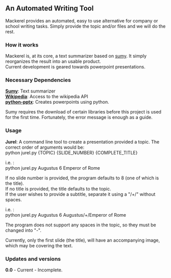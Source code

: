 ## An Automated Writing Tool

Mackerel provides an automated, easy to use alternative for company or school
writing tasks. Simply provide the topic and/or files and we will do the rest.


### How it works
Mackerel is, at its core, a text summarizer based on [sumy](https://github.com/miso-belica/sumy).
It simply reorganizes the result into an usable product.  
Current development is geared towards powerpoint presentations.


### Necessary Dependencies
[**Sumy**](https://github.com/miso-belica/sumy): Text summarizer  
[**Wikipedia**](https://pypi.python.org/pypi/wikipedia/): Access to the wikipedia API  
[**python-pptx**](http://python-pptx.readthedocs.io/en/latest/user/install.html): Creates powerpoints using python.  


Sumy requires the download of certain libraries before this project is used for
the first time. Fortunately, the error message is enough as a guide.


### Usage
**Jurel**: A command line tool to create a presentation provided a topic. The correct order of arguments would be:  
python jurel.py {TOPIC} {SLIDE_NUMBER} {COMPLETE_TITLE}

  i.e. :  
    python jurel.py Augustus 6 Emperor of Rome

  If no slide number is provided, the program defaults to 8 (one of which is the title).  
  If no title is provided, the title defaults to the topic.  
  If the user wishes to provide a subtitle, separate it using a "/+/" without spaces.  

  i.e. :  
    python jurel.py Augustus 6 Augustus/+/Emperor of Rome

  The program does not support any spaces in the topic, so they must be changed into "-".


  Currently, only the first slide (the title), will have an accompanying image, which may
  be covering the text.


### Updates and versions
**0.0** - Current - Incomplete.
